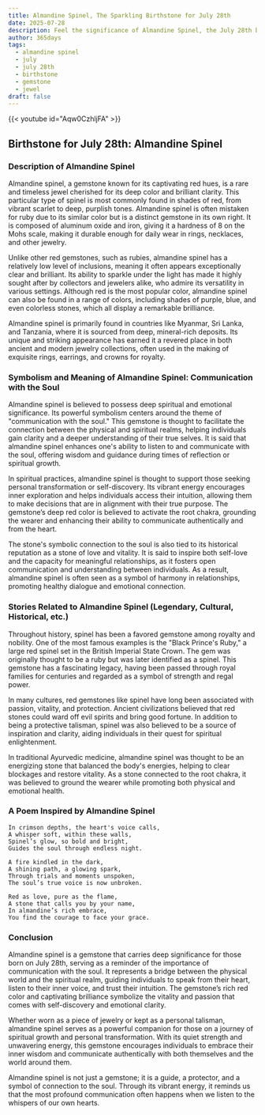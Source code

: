```yaml
---
title: Almandine Spinel, The Sparkling Birthstone for July 28th
date: 2025-07-28
description: Feel the significance of Almandine Spinel, the July 28th birthstone symbolizing Communication with the soul. Let its beauty and meaning brighten your day.
author: 365days
tags:
  - almandine spinel
  - july
  - july 28th
  - birthstone
  - gemstone
  - jewel
draft: false
---
```


{{< youtube id="Aqw0CzhljFA" >}}

## Birthstone for July 28th: Almandine Spinel

### Description of Almandine Spinel

Almandine spinel, a gemstone known for its captivating red hues, is a rare and timeless jewel cherished for its deep color and brilliant clarity. This particular type of spinel is most commonly found in shades of red, from vibrant scarlet to deep, purplish tones. Almandine spinel is often mistaken for ruby due to its similar color but is a distinct gemstone in its own right. It is composed of aluminum oxide and iron, giving it a hardness of 8 on the Mohs scale, making it durable enough for daily wear in rings, necklaces, and other jewelry.

Unlike other red gemstones, such as rubies, almandine spinel has a relatively low level of inclusions, meaning it often appears exceptionally clear and brilliant. Its ability to sparkle under the light has made it highly sought after by collectors and jewelers alike, who admire its versatility in various settings. Although red is the most popular color, almandine spinel can also be found in a range of colors, including shades of purple, blue, and even colorless stones, which all display a remarkable brilliance.

Almandine spinel is primarily found in countries like Myanmar, Sri Lanka, and Tanzania, where it is sourced from deep, mineral-rich deposits. Its unique and striking appearance has earned it a revered place in both ancient and modern jewelry collections, often used in the making of exquisite rings, earrings, and crowns for royalty.

### Symbolism and Meaning of Almandine Spinel: Communication with the Soul

Almandine spinel is believed to possess deep spiritual and emotional significance. Its powerful symbolism centers around the theme of "communication with the soul." This gemstone is thought to facilitate the connection between the physical and spiritual realms, helping individuals gain clarity and a deeper understanding of their true selves. It is said that almandine spinel enhances one's ability to listen to and communicate with the soul, offering wisdom and guidance during times of reflection or spiritual growth.

In spiritual practices, almandine spinel is thought to support those seeking personal transformation or self-discovery. Its vibrant energy encourages inner exploration and helps individuals access their intuition, allowing them to make decisions that are in alignment with their true purpose. The gemstone’s deep red color is believed to activate the root chakra, grounding the wearer and enhancing their ability to communicate authentically and from the heart.

The stone's symbolic connection to the soul is also tied to its historical reputation as a stone of love and vitality. It is said to inspire both self-love and the capacity for meaningful relationships, as it fosters open communication and understanding between individuals. As a result, almandine spinel is often seen as a symbol of harmony in relationships, promoting healthy dialogue and emotional connection.

### Stories Related to Almandine Spinel (Legendary, Cultural, Historical, etc.)

Throughout history, spinel has been a favored gemstone among royalty and nobility. One of the most famous examples is the "Black Prince's Ruby," a large red spinel set in the British Imperial State Crown. The gem was originally thought to be a ruby but was later identified as a spinel. This gemstone has a fascinating legacy, having been passed through royal families for centuries and regarded as a symbol of strength and regal power.

In many cultures, red gemstones like spinel have long been associated with passion, vitality, and protection. Ancient civilizations believed that red stones could ward off evil spirits and bring good fortune. In addition to being a protective talisman, spinel was also believed to be a source of inspiration and clarity, aiding individuals in their quest for spiritual enlightenment.

In traditional Ayurvedic medicine, almandine spinel was thought to be an energizing stone that balanced the body's energies, helping to clear blockages and restore vitality. As a stone connected to the root chakra, it was believed to ground the wearer while promoting both physical and emotional health.

### A Poem Inspired by Almandine Spinel

```
In crimson depths, the heart's voice calls,  
A whisper soft, within these walls,  
Spinel’s glow, so bold and bright,  
Guides the soul through endless night.

A fire kindled in the dark,  
A shining path, a glowing spark,  
Through trials and moments unspoken,  
The soul’s true voice is now unbroken.

Red as love, pure as the flame,  
A stone that calls you by your name,  
In almandine’s rich embrace,  
You find the courage to face your grace.
```

### Conclusion

Almandine spinel is a gemstone that carries deep significance for those born on July 28th, serving as a reminder of the importance of communication with the soul. It represents a bridge between the physical world and the spiritual realm, guiding individuals to speak from their heart, listen to their inner voice, and trust their intuition. The gemstone’s rich red color and captivating brilliance symbolize the vitality and passion that comes with self-discovery and emotional clarity.

Whether worn as a piece of jewelry or kept as a personal talisman, almandine spinel serves as a powerful companion for those on a journey of spiritual growth and personal transformation. With its quiet strength and unwavering energy, this gemstone encourages individuals to embrace their inner wisdom and communicate authentically with both themselves and the world around them.

Almandine spinel is not just a gemstone; it is a guide, a protector, and a symbol of connection to the soul. Through its vibrant energy, it reminds us that the most profound communication often happens when we listen to the whispers of our own hearts.